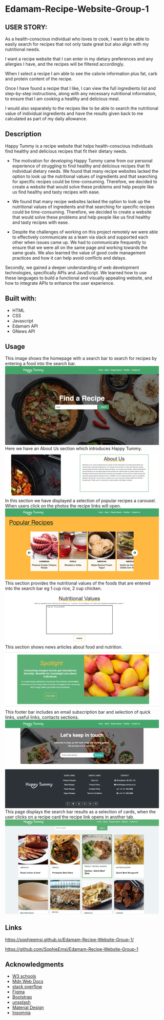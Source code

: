 # Edamam-Recipe-Website-Group-1

## USER STORY:
As a health-conscious individual who loves to cook, I want to be able to easily search for recipes that not only taste great but also align with my nutritional needs.

I want a recipe website that I can enter in my dietary preferences and any allergies I have, and the recipes will be filtered accordingly.

When I select a recipe I am able to see the calorie information plus fat, carb and protein content of the recipe.

Once I have found a recipe that I like, I can view the full ingredients list and step-by-step instructions, along with any necessary nutritional information, to ensure that I am cooking a healthy and delicious meal.

I would also separately to the recipes like to be able to search the nutritional value of individual ingredients and have the results given back to me calculated as part of my daily allowance.


## Description

Happy Tummy is a recipe website that helps health-conscious individuals find healthy and delicious recipes that fit their dietary needs.

- The motivation for developing Happy Tummy came from our personal experience of struggling to find healthy and delicious recipes that fit individual dietary needs. We found that many recipe websites lacked the option to look up the nutritional values of ingredients and that searching for specific recipes could be time-consuming. Therefore, we decided to create a website that would solve these problems and help people like us find healthy and tasty recipes with ease.

- We found that many recipe websites lacked the option to look up the nutritional values of ingredients and that searching for specific recipes could be time-consuming. Therefore, we decided to create a website that would solve these problems and help people like us find healthy and tasty recipes with ease.

- Despite the challenges of working on this project remotely we were able to effectively communicate as a team via slack and supported each other when issues came up. We had to communicate frequently to ensure that we were all on the same page and working towards the same goals. We also learned the value of good code management practices and how it can help avoid conflicts and delays.

Secondly, we gained a deeper understanding of web development technologies, specifically APIs and JavaScript. We learned how to use these languages to build a functional and visually appealing website, and how to integrate APIs to enhance the user experience.

## Built with:
* HTML
* CSS
* Javascript
* Edamam API
* GNews API

## Usage
This image shows the homepage with a search bar to search for recipes by entering a food into the search bar.
![Alt text](Assets/Images/Screenshot%202023-04-26%20at%2020.06.47.png)
Here we have an About Us section which introduces Happy Tummy.
![Alt text](Assets/Images/AboutSection.png)
In this section we have displayed a selection of popular recipes a carousel. When users click on the photos the recipe links will open.
![Alt text](Assets/Images/Screenshot%202023-04-26%20at%2020.07.38.png)
This section provides the nutritional values of the foods that are entered into the search bar eg 1 cup rice, 2 cup chicken.  
![Alt text](Assets/Images/NutritionalValue.png)
This section shows news articles about food and nutrition.  
![Alt text](Assets/Images/Articles.png)
This footer bar includes an email subscription bar and selection of quick links, useful links, contacts sections.
![Alt text](Assets/Images/Screenshot%202023-04-26%20at%2020.08.05.png)
This page displays the search bar results as a selection of cards, when the user clicks on a recipe card the recipe link opens in another tab.
![Alt text](Assets/Images/RecipeSearch.png)


## Links

https://sophieemsi.github.io/Edamam-Recipe-Website-Group-1/

https://github.com/SophieEmsi/Edamam-Recipe-Website-Group-1

## Acknowledgments
* [W3 schools](https://www.w3schools.com)
* [Mdn Web Docs](https://developer.mozilla.org/en-US/docs/Web/JavaScript)
* [stack overflow](https://stackoverflow.com/)
* [Figma](https://www.figma.com)
* [Bootstrap](https://getbootstrap.com/)
* [unsplash](https://unsplash.com/photos/hgGplX3PFBg)
* [Material Design](https://m2.material.io/design/color/the-color-system.html#tools-for-picking-colors)
* [Insomnia](https://insomnia.rest/)

